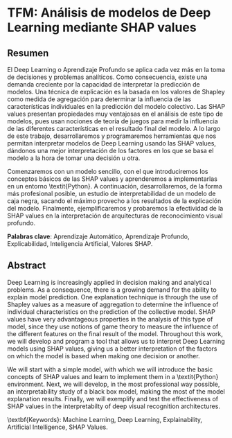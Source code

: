 # TFM: Análisis de modelos de Deep Learning mediante SHAP values



## Resumen 

El Deep Learning o Aprendizaje Profundo se aplica cada vez más en la toma de decisiones y problemas analíticos. Como consecuencia, existe una demanda creciente por la capacidad de interpretar la predicción de modelos. Una técnica de explicación es la basada en los valores de Shapley como medida de agregación para determinar la influencia de las características individuales en la predicción del modelo colectivo. Las SHAP values presentan propiedades muy ventajosas en el análisis de este tipo de modelos, pues usan nociones de teoría de juegos para medir la influencia de las diferentes características en el resultado final del modelo. A lo largo de este trabajo, desarrollaremos y programaremos herramientas que nos permitan interpretar modelos de Deep Learning usando las SHAP values, dándonos una mejor interpretación de los factores en los que se basa el modelo a la hora de tomar una decisión u otra.

Comenzaremos con un modelo sencillo, con el que introduciremos los conceptos básicos de las SHAP values y aprenderemos a implementarlas en un entorno \textit{Python}. A continuación, desarrollaremos, de la forma más profesional posible, un estudio de interpretabilidad de un modelo de caja negra, sacando el máximo provecho a los resultados de la explicación del modelo. Finalmente, ejemplificaremos y probaremos la efectividad de la SHAP values en la interpretación de arquitecturas de reconocimiento visual profundo. 

$\textbf{Palabras clave}$: Aprendizaje Automático, Aprendizaje Profundo, Explicabilidad, Inteligencia Artificial, Valores SHAP.

## Abstract 

Deep Learning is increasingly applied in decision making and analytical problems. As a consequence, there is a growing demand for the ability to explain model prediction. One explanation technique is through the use of Shapley values as a measure of aggregation to determine the influence of individual characteristics on the prediction of the collective model. SHAP values have very advantageous properties in the analysis of this type of model, since they use notions of game theory to measure the influence of the different features on the final result of the model. Throughout this work, we will develop and program a tool that allows us to interpret Deep Learning models using SHAP values, giving us a better interpretation of the factors on which the model is based when making one decision or another. 

We will start with a simple model, with which we will introduce the basic concepts of SHAP values and learn to implement them in a \textit{Python} environment. Next, we will develop, in the most professional way possible, an interpretability study of a black box model, making the most of the model explanation results. Finally, we will exemplify and test the effectiveness of SHAP values in the interpretabilty of deep visual recognition architectures.

\textbf{Keywords}:  Machine Learning, Deep Learning, Explainability, Artificial Intelligence, SHAP Values.
